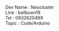 Dev Name    : Neocluster <br/>
Line        : ballbuen19 <br/>
Tel         : 0932620499 <br>
Topic       : Code/Arduino